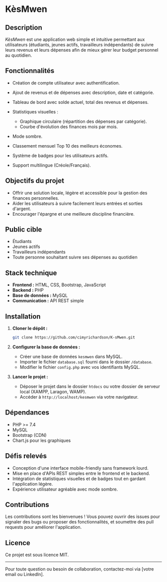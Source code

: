 # KèsMwen

## Description

*KèsMwen* est une application web simple et intuitive permettant aux utilisateurs (étudiants, jeunes actifs, travailleurs indépendants) de suivre leurs revenus et leurs dépenses afin de mieux gérer leur budget personnel au quotidien.

## Fonctionnalités

* Création de compte utilisateur avec authentification.
* Ajout de revenus et de dépenses avec description, date et catégorie.
* Tableau de bord avec solde actuel, total des revenus et dépenses.
* Statistiques visuelles :

  * Graphique circulaire (répartition des dépenses par catégorie).
  * Courbe d'évolution des finances mois par mois.
* Mode sombre.
* Classement mensuel Top 10 des meilleurs économes.
* Système de badges pour les utilisateurs actifs.
* Support multilingue (Créole/Français).

## Objectifs du projet

* Offrir une solution locale, légère et accessible pour la gestion des finances personnelles.
* Aider les utilisateurs à suivre facilement leurs entrées et sorties d'argent.
* Encourager l'épargne et une meilleure discipline financière.

## Public cible

* Étudiants
* Jeunes actifs
* Travailleurs indépendants
* Toute personne souhaitant suivre ses dépenses au quotidien

## Stack technique

* **Frontend :** HTML, CSS, Bootstrap, JavaScript
* **Backend :** PHP
* **Base de données :** MySQL
* **Communication :** API REST simple

## Installation

1. **Cloner le dépôt :**

   ```bash
   git clone https://github.com/cimyrichardson/K-sMwen.git
   ```

2. **Configurer la base de données :**

   * Créer une base de données `kesmwen` dans MySQL.
   * Importer le fichier `database.sql` fourni dans le dossier `/database`.
   * Modifier le fichier `config.php` avec vos identifiants MySQL.

3. **Lancer le projet :**

   * Déposer le projet dans le dossier `htdocs` ou votre dossier de serveur local (XAMPP, Laragon, WAMP).
   * Accéder à `http://localhost/kesmwen` via votre navigateur.

## Dépendances

* PHP >= 7.4
* MySQL
* Bootstrap (CDN)
* Chart.js pour les graphiques

## Défis relevés

* Conception d'une interface mobile-friendly sans framework lourd.
* Mise en place d'APIs REST simples entre le frontend et le backend.
* Intégration de statistiques visuelles et de badges tout en gardant l'application légère.
* Expérience utilisateur agréable avec mode sombre.

## Contributions

Les contributions sont les bienvenues ! Vous pouvez ouvrir des issues pour signaler des bugs ou proposer des fonctionnalités, et soumettre des pull requests pour améliorer l'application.

## Licence

Ce projet est sous licence MIT.

---

Pour toute question ou besoin de collaboration, contactez-moi via \[votre email ou LinkedIn].
